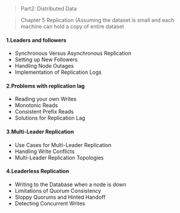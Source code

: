 > Part2: Distributed Data 

> Chapter 5 Replication (Assuming the dataset is small and each machine can hold a copy of entire dataset
#### 1.Leaders and followers
* Synchronous Versus Asynchronous Replication
* Setting up New Followers
* Handling Node Outages
* Implementation of Replication Logs

#### 2.Problems with replication lag
* Reading your own Writes
* Monotonic Reads
* Consistent Prefix Reads
* Solutions for Replication Lag

#### 3.Multi-Leader Replication
* Use Cases for Multi-Leader Replication
* Handling Write Conflicts
* Multi-Leader Replication Topologies

#### 4.Leaderless Replication
* Writing to the Database when a node is down
* Limitations of Quorum Consistency
* Sloppy Quorums and Hinted Handoff
* Detecting Concurrent Writes
